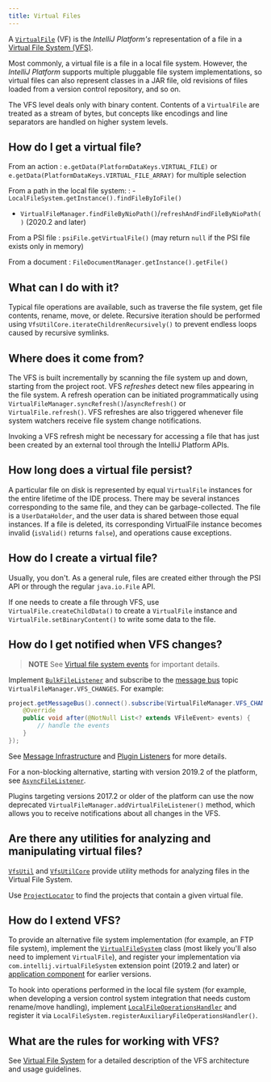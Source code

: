 ```yaml
---
title: Virtual Files
---
```

<!-- Copyright 2000-2020 JetBrains s.r.o. and other contributors. Use of this source code is governed by the Apache 2.0 license that can be found in the LICENSE file. -->

A [`VirtualFile`](upsource:///platform/core-api/src/com/intellij/openapi/vfs/VirtualFile.java) (VF) is the *IntelliJ Platform's* representation of a file in a [Virtual File System (VFS)](/basics/virtual_file_system.md).

Most commonly, a virtual file is a file in a local file system.
However, the *IntelliJ Platform* supports multiple pluggable file system implementations, so virtual files can also represent classes in a JAR file, old revisions of files loaded from a version control repository, and so on.

The VFS level deals only with binary content. Contents of a `VirtualFile` are treated as a stream of bytes, but concepts like encodings and line separators are handled on higher system levels.

## How do I get a virtual file?

From an action
: `e.getData(PlatformDataKeys.VIRTUAL_FILE)` or `e.getData(PlatformDataKeys.VIRTUAL_FILE_ARRAY)` for multiple selection

From a path in the local file system:
:  - `LocalFileSystem.getInstance().findFileByIoFile()`
- `VirtualFileManager.findFileByNioPath()`/`refreshAndFindFileByNioPath()` (2020.2 and later)

From a PSI file
: `psiFile.getVirtualFile()` (may return `null` if the PSI file exists only in memory)

From a document
: `FileDocumentManager.getInstance().getFile()`

## What can I do with it?

Typical file operations are available, such as traverse the file system, get file contents, rename, move, or delete.
Recursive iteration should be performed using `VfsUtilCore.iterateChildrenRecursively()` to prevent endless loops caused by recursive symlinks.

## Where does it come from?

The VFS is built incrementally by scanning the file system up and down, starting from the project root.
VFS _refreshes_ detect new files appearing in the file system.
A refresh operation can be initiated programmatically using `VirtualFileManager.syncRefresh()`/`asyncRefresh()` or `VirtualFile.refresh()`.
VFS refreshes are also triggered whenever file system watchers receive file system change notifications.

Invoking a VFS refresh might be necessary for accessing a file that has just been created by an external tool through the IntelliJ Platform APIs.

## How long does a virtual file persist?

A particular file on disk is represented by equal `VirtualFile` instances for the entire lifetime of the IDE process.
There may be several instances corresponding to the same file, and they can be garbage-collected.
The file is a `UserDataHolder`, and the user data is shared between those equal instances.
If a file is deleted, its corresponding VirtualFile instance becomes invalid (`isValid()` returns `false`), and operations cause exceptions.

## How do I create a virtual file?

Usually, you don't. As a general rule, files are created either through the PSI API or through the regular `java.io.File` API.

If one needs to create a file through VFS, use `VirtualFile.createChildData()` to create a `VirtualFile` instance and `VirtualFile.setBinaryContent()` to write some data to the file.

## How do I get notified when VFS changes?

> **NOTE** See [Virtual file system events](/basics/virtual_file_system.md#virtual-file-system-events) for important details.

Implement [`BulkFileListener`](upsource:///platform/core-api/src/com/intellij/openapi/vfs/newvfs/BulkFileListener.java) and subscribe to the [message bus](/reference_guide/messaging_infrastructure.md) topic `VirtualFileManager.VFS_CHANGES`. For example:

```java
project.getMessageBus().connect().subscribe(VirtualFileManager.VFS_CHANGES, new BulkFileListener() {
    @Override
    public void after(@NotNull List<? extends VFileEvent> events) {
        // handle the events
    }
});
```

See [Message Infrastructure](/reference_guide/messaging_infrastructure.md) and [Plugin Listeners](/basics/plugin_structure/plugin_listeners.md) for more details.

For a non-blocking alternative, starting with version 2019.2 of the platform, see [`AsyncFileListener`](upsource:///platform/core-api/src/com/intellij/openapi/vfs/AsyncFileListener.java).

Plugins targeting versions 2017.2 or older of the platform can use the now deprecated `VirtualFileManager.addVirtualFileListener()` method, which allows you to receive notifications about all changes in the VFS.

## Are there any utilities for analyzing and manipulating virtual files?

[`VfsUtil`](upsource:///platform/analysis-api/src/com/intellij/openapi/vfs/VfsUtil.java) and [`VfsUtilCore`](upsource:///platform/core-api/src/com/intellij/openapi/vfs/VfsUtilCore.java) provide utility methods for analyzing files in the Virtual File System.

Use [`ProjectLocator`](upsource:///platform/projectModel-api/src/com/intellij/openapi/project/ProjectLocator.java) to find the projects that contain a given virtual file.

## How do I extend VFS?

To provide an alternative file system implementation (for example, an FTP file system), implement the [`VirtualFileSystem`](upsource:///platform/core-api/src/com/intellij/openapi/vfs/VirtualFileSystem.java) class (most likely you'll also need to implement `VirtualFile`), and register your implementation via `com.intellij.virtualFileSystem` extension point (2019.2 and later) or [application component](/basics/plugin_structure/plugin_components.md) for earlier versions.

To hook into operations performed in the local file system (for example, when developing a version control system integration that needs custom rename/move handling), implement [`LocalFileOperationsHandler`](upsource:///platform/analysis-api/src/com/intellij/openapi/vfs/LocalFileOperationsHandler.java) and register it via `LocalFileSystem.registerAuxiliaryFileOperationsHandler()`.

## What are the rules for working with VFS?

See [Virtual File System](/basics/virtual_file_system.md) for a detailed description of the VFS architecture and usage guidelines.
